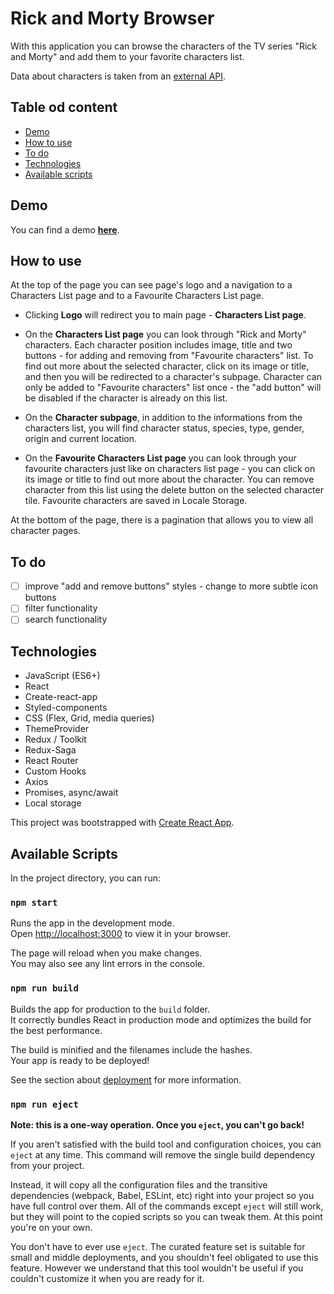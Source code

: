 # Rick and Morty Browser

With this application you can browse the characters of the TV series "Rick and Morty" and add them to your favorite characters list.

Data about characters is taken from an [external API](https://rickandmortyapi.com/).

## Table od content

- [Demo](#demo)
- [How to use](#how-to-use)
- [To do](#to-do)
- [Technologies](#technologies)
- [Available scripts](#available-scripts)

## Demo

You can find a demo [**here**](https://paulgrym.github.io/rick-and-morty-browser/).

## How to use

At the top of the page you can see page's logo and a navigation to a Characters List page and to a Favourite Characters List page.

- Clicking **Logo** will redirect you to main page - **Characters List page**.

- On the **Characters List page** you can look through "Rick and Morty" characters. Each character position includes image, title and two buttons - for adding and removing from "Favourite characters" list. To find out more about the selected character, click on its image or title, and then you will be redirected to a character's subpage. Character can only be added to "Favourite characters" list once - the "add button" will be disabled if the character is already on this list.

- On the **Character subpage**, in addition to the informations from the characters list, you will find character status, species, type, gender, origin and current location.

- On the **Favourite Characters List page** you can look through your favourite characters just like on characters list page - you can click on its image or title to find out more about the character. You can remove character from this list using the delete button on the selected character tile. Favourite characters are saved in Locale Storage.

At the bottom of the page, there is a pagination that allows you to view all character pages.

## To do

- [ ] improve "add and remove buttons" styles - change to more subtle icon buttons
- [ ] filter functionality
- [ ] search functionality

## Technologies

- JavaScript (ES6+)
- React
- Create-react-app
- Styled-components
- CSS (Flex, Grid, media queries)
- ThemeProvider
- Redux / Toolkit
- Redux-Saga
- React Router
- Custom Hooks
- Axios
- Promises, async/await
- Local storage

This project was bootstrapped with [Create React App](https://github.com/facebook/create-react-app).

## Available Scripts

In the project directory, you can run:

### `npm start`

Runs the app in the development mode.\
Open [http://localhost:3000](http://localhost:3000) to view it in your browser.

The page will reload when you make changes.\
You may also see any lint errors in the console.

### `npm run build`

Builds the app for production to the `build` folder.\
It correctly bundles React in production mode and optimizes the build for the best performance.

The build is minified and the filenames include the hashes.\
Your app is ready to be deployed!

See the section about [deployment](https://facebook.github.io/create-react-app/docs/deployment) for more information.

### `npm run eject`

**Note: this is a one-way operation. Once you `eject`, you can't go back!**

If you aren't satisfied with the build tool and configuration choices, you can `eject` at any time. This command will remove the single build dependency from your project.

Instead, it will copy all the configuration files and the transitive dependencies (webpack, Babel, ESLint, etc) right into your project so you have full control over them. All of the commands except `eject` will still work, but they will point to the copied scripts so you can tweak them. At this point you're on your own.

You don't have to ever use `eject`. The curated feature set is suitable for small and middle deployments, and you shouldn't feel obligated to use this feature. However we understand that this tool wouldn't be useful if you couldn't customize it when you are ready for it.
